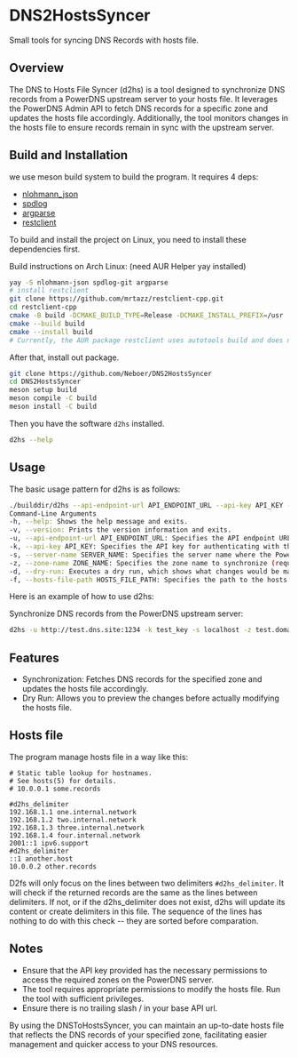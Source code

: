 # DNS2HostsSyncer
Small tools for syncing DNS Records with hosts file.

## Overview
The DNS to Hosts File Syncer (d2hs) is a tool designed to synchronize DNS records from a PowerDNS upstream server to your hosts file. It leverages the PowerDNS Admin API to fetch DNS records for a specific zone and updates the hosts file accordingly. Additionally, the tool monitors changes in the hosts file to ensure records remain in sync with the upstream server.

## Build and Installation
we use meson build system to build the program. It requires 4 deps:
- [nlohmann_json](https://github.com/nlohmann/json)
- [spdlog](https://github.com/gabime/spdlog)
- [argparse](https://github.com/p-ranav/argparse)
- [restclient](https://github.com/mrtazz/restclient-cpp)

To build and install the project on Linux, you need to install these dependencies first.

Build instructions on Arch Linux:
(need AUR Helper yay installed)
```bash
yay -S nlohmann-json spdlog-git argparse
# install restclient
git clone https://github.com/mrtazz/restclient-cpp.git
cd restclient-cpp
cmake -B build -DCMAKE_BUILD_TYPE=Release -DCMAKE_INSTALL_PREFIX=/usr
cmake --build build
cmake --install build
# Currently, the AUR package restclient uses autotools build and does not provide enough package information for build systems like pkgconfig, CMake or meson. So we build it with CMake to solve this problem.
```
After that, install out package.
```bash
git clone https://github.com/Neboer/DNS2HostsSyncer
cd DNS2HostsSyncer
meson setup build
meson compile -C build
meson install -C build
```
Then you have the software `d2hs` installed.
```bash
d2hs --help
```

## Usage
The basic usage pattern for d2hs is as follows:

```bash
./builddir/d2hs --api-endpoint-url API_ENDPOINT_URL --api-key API_KEY --server-name SERVER_NAME --zone-name ZONE_NAME [options]
Command-Line Arguments
-h, --help: Shows the help message and exits.
-v, --version: Prints the version information and exits.
-u, --api-endpoint-url API_ENDPOINT_URL: Specifies the API endpoint URL (required).
-k, --api-key API_KEY: Specifies the API key for authenticating with the API endpoint (required).
-s, --server-name SERVER_NAME: Specifies the server name where the PowerDNS instance is running (required).
-z, --zone-name ZONE_NAME: Specifies the zone name to synchronize (required).
-d, --dry-run: Executes a dry run, which shows what changes would be made without actually modifying the hosts file.
-f, --hosts-file-path HOSTS_FILE_PATH: Specifies the path to the hosts file. If not provided, the default is "/etc/hosts".
```

Here is an example of how to use d2hs:

Synchronize DNS records from the PowerDNS upstream server:

```bash
d2hs -u http://test.dns.site:1234 -k test_key -s localhost -z test.domain. -f /home/test/temp/hosts
```

## Features
- Synchronization: Fetches DNS records for the specified zone and updates the hosts file accordingly.
- Dry Run: Allows you to preview the changes before actually modifying the hosts file.

## Hosts file
The program manage hosts file in a way like this:
```
# Static table lookup for hostnames.
# See hosts(5) for details.
# 10.0.0.1 some.records

#d2hs_delimiter
192.168.1.1 one.internal.network
192.168.1.2 two.internal.network
192.168.1.3 three.internal.network
192.168.1.4 four.internal.network
2001::1 ipv6.support
#d2hs_delimiter
::1 another.host
10.0.0.2 other.records

```
D2fs will only focus on the lines between two delimiters `#d2hs_delimiter`. It will check if the returned records are the same as the lines between delimiters. If not, or if the d2hs_delimiter does not exist, d2hs will update its content or create delimiters in this file. The sequence of the lines has nothing to do with this check -- they are sorted before comparation.

## Notes
- Ensure that the API key provided has the necessary permissions to access the required zones on the PowerDNS server.
- The tool requires appropriate permissions to modify the hosts file. Run the tool with sufficient privileges.
- Ensure there is no trailing slash / in your base API url.

By using the DNSToHostsSyncer, you can maintain an up-to-date hosts file that reflects the DNS records of your specified zone, facilitating easier management and quicker access to your DNS resources.
